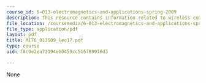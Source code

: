 ```yaml
---
course_id: 6-013-electromagnetics-and-applications-spring-2009
description: This resource contains information related to wireless communications.
file_location: /coursemedia/6-013-electromagnetics-and-applications-spring-2009/f8c0e2ea72194eb0459cc515f89916d3_MIT6_013S09_lec17.pdf
file_type: application/pdf
layout: pdf
title: MIT6_013S09_lec17.pdf
type: course
uid: f8c0e2ea72194eb0459cc515f89916d3

---
```

None